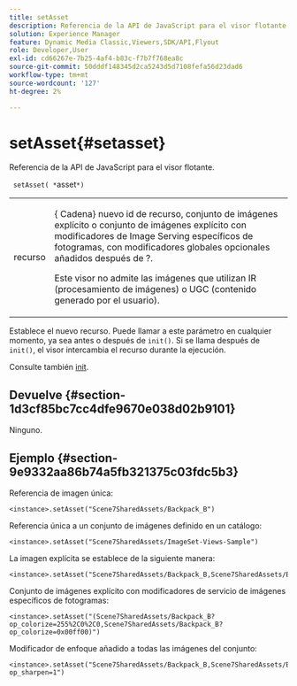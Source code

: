 ```yaml
---
title: setAsset
description: Referencia de la API de JavaScript para el visor flotante.
solution: Experience Manager
feature: Dynamic Media Classic,Viewers,SDK/API,Flyout
role: Developer,User
exl-id: cd66267e-7b25-4af4-b83c-f7b7f768ea8c
source-git-commit: 50dddf148345d2ca5243d5d7108fefa56d23dad6
workflow-type: tm+mt
source-wordcount: '127'
ht-degree: 2%

---
```


# setAsset{#setasset}

Referencia de la API de JavaScript para el visor flotante.

` setAsset( *`asset`*)`

<table id="table_896DFF34A68A403DB93A6D597461A573"> 
 <tbody> 
  <tr> 
   <td colname="col1"> <p> <span class="codeph"> <span class="varname"> recurso</span> </span> </p> </td> 
   <td colname="col2"> <p>{<span class="codeph"> Cadena</span>} nuevo id de recurso, conjunto de imágenes explícito o conjunto de imágenes explícito con modificadores de Image Serving específicos de fotogramas, con modificadores globales opcionales añadidos después de <span class="codeph"> ?</span>. </p> <p> Este visor no admite las imágenes que utilizan IR (procesamiento de imágenes) o UGC (contenido generado por el usuario). </p> </td> 
  </tr> 
 </tbody> 
</table>

Establece el nuevo recurso. Puede llamar a este parámetro en cualquier momento, ya sea antes o después de `init()`. Si se llama después de `init()`, el visor intercambia el recurso durante la ejecución.

Consulte también [init](../../../c-html5-s7-aem-asset-viewers/c-html5-flyout-viewer-20-about/c-html5-flyout-viewer-20-javascriptapiref/r-html5-flyout-viewer-20-javascriptapiref-init.md#reference-8651640683fc4a538bfb660709d1a463).

## Devuelve {#section-1d3cf85bc7cc4dfe9670e038d02b9101}

Ninguno.

## Ejemplo {#section-9e9332aa86b74a5fb321375c03fdc5b3}

Referencia de imagen única:

```
<instance>.setAsset("Scene7SharedAssets/Backpack_B")
```

Referencia única a un conjunto de imágenes definido en un catálogo:

```
<instance>.setAsset("Scene7SharedAssets/ImageSet-Views-Sample")
```

La imagen explícita se establece de la siguiente manera:

```
<instance>.setAsset("Scene7SharedAssets/Backpack_B,Scene7SharedAssets/Backpack_C")
```

Conjunto de imágenes explícito con modificadores de servicio de imágenes específicos de fotogramas:

```
<instance>.setAsset("(Scene7SharedAssets/Backpack_B?op_colorize=255%2C0%2C0,Scene7SharedAssets/Backpack_B?op_colorize=0x00ff00)")
```

Modificador de enfoque añadido a todas las imágenes del conjunto:

```
<instance>.setAsset("Scene7SharedAssets/Backpack_B,Scene7SharedAssets/Backpack_C?op_sharpen=1")
```
